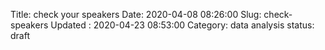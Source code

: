 Title: check your speakers
Date: 2020-04-08 08:26:00
Slug: check-speakers
Updated : 2020-04-23 08:53:00
Category: data analysis
status: draft
